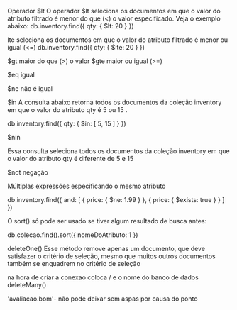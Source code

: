 Operador $lt
O operador $lt seleciona os documentos em que o valor do atributo filtrado é menor do que (<) o valor especificado.
Veja o exemplo abaixo:
db.inventory.find({ qty: { $lt: 20 } })

lte seleciona os documentos em que o valor do atributo filtrado é menor ou igual (<=) 
db.inventory.find({ qty: { $lte: 20 } })

$gt maior do que (>) o valor
$gte  maior ou igual (>=)

$eq igual

$ne não é igual

$in A consulta abaixo retorna todos os documentos da coleção inventory em que o valor do atributo qty é 5 ou 15 .

db.inventory.find({ qty: { $in: [ 5, 15 ] } })

 $nin

 Essa consulta seleciona todos os documentos da coleção inventory em que o valor do atributo qty é diferente de 5 e 15 

 $not negação

 Múltiplas expressões especificando o mesmo atributo

 db.inventory.find({
and: [
        { price: { $ne: 1.99 } },
        { price: { $exists: true } }
    ]
})

O sort() só pode ser usado se tiver algum resultado de busca antes:

db.colecao.find().sort({ nomeDoAtributo: 1 })

deleteOne()
Esse método remove apenas um documento, que deve satisfazer o critério de seleção, mesmo que muitos outros documentos também se enquadrem no critério de seleção

na hora de criar a conexao coloca / e o nome do banco de dados
deleteMany()

'avaliacao.bom'- não pode deixar sem aspas por causa do ponto 
